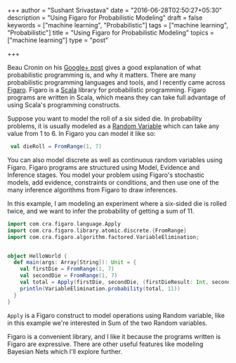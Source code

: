 +++
author = "Sushant Srivastava"
date = "2016-06-28T02:50:27+05:30"
description = "Using Figaro for Probabilistic Modeling"
draft = false
keywords = ["machine learning", "Probabilistic"]
tags = ["machine learning", "Probabilistic"]
title = "Using Figaro for Probabilistic Modeling"
topics = ["machine learning"]
type = "post"

+++

Beau Cronin on his [Google+ post](https://plus.google.com/+BeauCronin/posts/KpeRdJKR6Z1) gives a good explanation of what probabilistic
programming is, and why it matters. There are many probabilistic programming languages and tools, and I recently
came across [Figaro](https://www.cra.com/work/case-studies/figaro). Figaro is a [Scala](http://www.scala-lang.org/) library for probabilistic programming. Figaro programs are written in Scala, which means they can take full advantage of using Scala's programming constructs.

Suppose you want to model the roll of a six sided die. In probability problems, it is usually modeled as a [Random Variable](https://en.wikipedia.org/wiki/Random_variable) which
can take any value from 1 to 6. In Figaro you can model it like so:

```scala
 val dieRoll = FromRange(1, 7)
```

You can also model discrete as well as continuous random variables using Figaro. Figaro
programs are structured using Model, Evidence and Inference stages. You model your problem using Figaro's stochastic
models, add evidence, constraints or conditions, and then use one of the many inference algorithms from Figaro to draw inferences.

In this example, I am modeling an experiment where a six-sided die is rolled twice, and we want to infer the probability of
getting a sum of 11.

```scala
import com.cra.figaro.language.Apply
import com.cra.figaro.library.atomic.discrete.{FromRange}
import com.cra.figaro.algorithm.factored.VariableElimination;


object HelloWorld {
  def main(args: Array[String]): Unit = {
    val firstDie = FromRange(1, 7)
    val secondDie = FromRange(1, 7)
    val total = Apply(firstDie, secondDie, (firstDieResult: Int, secondDieResult: Int) => firstDieResult + secondDieResult)
    println(VariableElimination.probability(total, 11))
  }
}
```

`Apply` is a Figaro construct to model operations using Random variable, like in this example we're interested in Sum of the two
Random variables.

Figaro is a convenient library, and I like it because the programs written is Figaro are expressive. There are other useful features
like modeling Bayesian Nets which I'll explore further.
